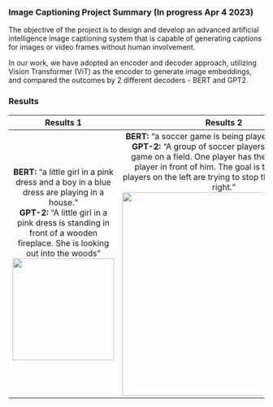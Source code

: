 ### Image Captioning Project Summary (In progress Apr 4 2023)

The objective of the project is to design and develop an advanced artificial intelligence image captioning system that is capable of generating captions for images or video frames without human involvement. 

In our work, we have adopted an encoder and decoder approach, utilizing Vision Transformer (ViT) as the encoder to generate image embeddings, and compared the outcomes by 2 different decoders - BERT and GPT2.

### Results

|   Results 1   |   Results 2   |   Results 3   |
|:-------------:|:-------------:|:-------------:|
| <b>BERT:</b> “a little girl in a pink dress and a boy in a blue dress are playing in a house.” <br> <b>GPT-2:</b> “A little girl in a pink dress is standing in front of a wooden fireplace. She is looking out into the woods”<br> <img src="https://user-images.githubusercontent.com/21034990/229956708-3a933620-165d-4b10-b7eb-3dd0e6558cd1.png" width=200><br> | <b>BERT:</b> “a soccer game is being played in progress.”<br> <b>GPT-2:</b> “A group of soccer players are playing a game on a field. One player has the ball. Another player in front of him. The goal is to kick it. The players on the left are trying to stop the player on the right.”<br> <img src="https://user-images.githubusercontent.com/21034990/229957502-7beae146-26ba-4a28-bd0d-ed2bd0c649f5.png" width=400><br>|<b>BERT:</b> “a soccer game is being played in progress.”<br> <b>GPT-2:</b> “A soccer player in a red uniform is chasing after a ball. The player in white is trying to catch it”<br> <img src="https://user-images.githubusercontent.com/21034990/229957524-caba113f-df57-4648-84bf-f0f2fe943003.png" width=400><br> |
